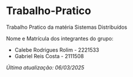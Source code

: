 # Trabalho-Pratico
Trabalho Pratico da matéria Sistemas Distribuídos 

Nome e Matrícula dos integrantes do grupo:
- Calebe Rodrigues Rolim - 2221533
- Gabriel Reis Costa - 2111508

_Última atualização: 06/03/2025_